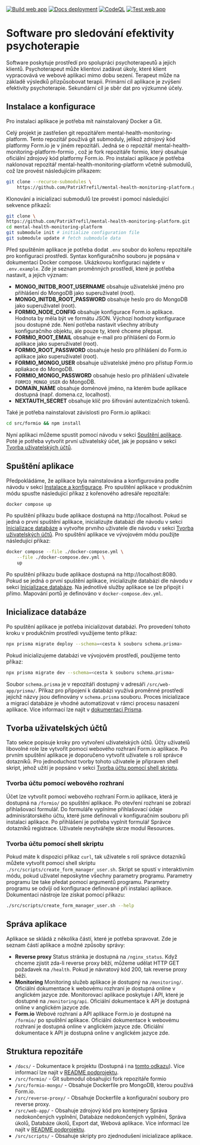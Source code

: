 [![Build web app](https://github.com/PatrikTrefil/mental-health-monitoring-platform/actions/workflows/build-web-app.yml/badge.svg)](https://github.com/PatrikTrefil/mental-health-monitoring-platform/actions/workflows/build-web-app.yml)
[![Docs deployment](https://github.com/PatrikTrefil/mental-health-monitoring-platform/actions/workflows/deployment-production-docs.yml/badge.svg)](https://github.com/PatrikTrefil/mental-health-monitoring-platform/actions/workflows/deployment-production-docs.yml)
[![CodeQL](https://github.com/PatrikTrefil/mental-health-monitoring-platform/actions/workflows/github-code-scanning/codeql/badge.svg)](https://github.com/PatrikTrefil/mental-health-monitoring-platform/actions/workflows/github-code-scanning/codeql)
[![Test web app](https://github.com/PatrikTrefil/mental-health-monitoring-platform/actions/workflows/test-web-app.yml/badge.svg)](https://github.com/PatrikTrefil/mental-health-monitoring-platform/actions/workflows/test-web-app.yml)

# Software pro sledování efektivity psychoterapie

Software poskytuje prostředí pro spolupráci psychoterapeutů a jejich klientů.
Psychoterapeut může klientovi zadávat úkoly, které klient vypracovává ve webové
aplikaci mimo dobu sezení. Terapeut může na základě výsledků přizpůsobovat
terapii. Primární cíl aplikace je zvýšení efektivity psychoterapie. Sekundární
cíl je sběr dat pro výzkumné účely.

## Instalace a konfigurace

Pro instalaci aplikace je potřeba mít nainstalovaný Docker a Git.

Celý projekt je zastřešen git repozitářem mental-health-monitoring-platform.
Tento repozitář používá git submoduly, jelikož zdrojový kód platformy Form.io je
v jiném repozitáři. Jedná se o repozitář
mental-health-monitoring-platform-formio , což je fork repozitáře formio, který
obsahuje oficiální zdrojový kód platformy Form.io. Pro instalaci aplikace je
potřeba naklonovat repozitář mental-health-monitoring-platform včetně submodulů,
což lze provést následujícím příkazem:

```sh
git clone --recurse-submodules \
    https://github.com/PatrikTrefil/mental-health-monitoring-platform.git
```

Klonování a inicializaci submodulů lze provést i pomocí následující sekvence
příkazů:

```sh
git clone \
https://github.com/PatrikTrefil/mental-health-monitoring-platform.git
cd mental-health-monitoring-platform
git submodule init # initialize configuration file
git submodule update # fetch submodule data
```

Před spuštěním aplikace je potřeba dodat `.env` soubor do kořenu repozitáře pro
konfiguraci prostředí. Syntax konfiguračního souboru je popsána v dokumentaci
Docker compose. Ukázkovou konfiguraci najdete v `.env.example`. Zde je seznam
proměnných prostředí, které je potřeba nastavit, a jejich význam:

-   **MONGO_INITDB_ROOT_USERNAME** obsahuje uživatelské jméno pro přihlášení do
    MongoDB jako superuživatel (root).
-   **MONGO_INITDB_ROOT_PASSWORD** obsahuje heslo pro do MongoDB jako
    superuživatel (root).
-   **FORMIO_NODE_CONFIG** obsahuje konfigurace Form.io aplikace. Hodnota by
    měla být ve formátu JSON. Výchozí hodnoty konfigurace jsou dostupné zde.
    Není potřeba nastavit všechny atributy konfiguračního objektu, ale pouze ty,
    které chceme přepsat.
-   **FORMIO_ROOT_EMAIL** obsahuje e-mail pro přihlášení do Form.io aplikace
    jako superuživatel (root).
-   **FORMIO_ROOT_PASSWORD** obsahuje heslo pro přihlášení do Form.io aplikace
    jako superuživatel (root).
-   **FORMIO_MONGO_USER** obsahuje uživatelské jméno pro přístup Form.io
    apliakace do MongoDB.
-   **FORMIO_MONGO_PASSWORD** obsahuje heslo pro přihlášení uživatele
    `FORMIO_MONGO_USER` do MongoDB.
-   **DOMAIN_NAME** obsahuje doménové jméno, na kterém bude aplikace dostupná
    (např. domena.cz, localhost).
-   **NEXTAUTH_SECRET** obsahuje klíč pro šifrování autentizačních tokenů.

Také je potřeba nainstalovat závislosti pro Form.io aplikaci:

```sh
cd src/formio && npm install
```

Nyní aplikaci můžeme spustit pomocí návodu v sekci
[Spuštění aplikace](#spuštění-aplikace). Poté je potřeba vytvořit první
uživatelský účet, jak je popsáno v sekci
[Tvorba uživatelských účtů](#tvorba-uživatelských-účtů).

## Spuštění aplikace

Předpokládáme, že aplikace byla nainstalována a konfigurována podle návodu v
sekci [Instalace a konfigurace](#instalace-a-konfigurace). Pro spuštění aplikace
v produkčním módu spusťte následující příkaz z kořenového adresáře repozitáře:

```sh
docker compose up
```

Po spuštění příkazu bude aplikace dostupná na http://localhost. Pokud se jedná o
první spuštění aplikace, inicializujte databázi dle návodu v sekci
[Inicializace databáze](#inicializace-databáze) a vytvořte prvního uživatele dle
návodu v sekci [Tvorba uživatelských účtů](#tvorba-uživatelských-účtů). Pro
spuštění aplikace ve vývojovém módu použijte následující příkaz:

```sh
docker compose --file ./docker-compose.yml \
    --file ./docker-compose.dev.yml \
    up
```

Po spuštění příkazu bude aplikace dostupná na http://localhost:8080. Pokud se
jedná o první spuštění aplikace, inicializujte databázi dle návodu v sekci
[Inicializace databáze](#inicializace-databáze). Na jednotlivé služby aplikace
se lze připojit i přímo. Mapování portů je definováno v
`docker-compose.dev.yml`.

## Inicializace databáze

Po spuštění aplikace je potřeba inicializovat databázi. Pro provedení tohoto
kroku v produkčním prostředi využijeme tento příkaz:

```sh
npx prisma migrate deploy --schema=<cesta k souboru schema.prisma>
```

Pokud inicializujeme databázi ve vývojovém prostředí, použijeme tento příkaz:

```sh
npx prisma migrate dev --schema=<cesta k souboru schema.prisma>
```

Soubor `schema.prisma` je v repozitáři dostupný v adresáři
`/src/web-app/prisma/`. Příkaz pro připojení k databázi využívá proměnné prostředí jejichž názvy jsou
definovány v `schema.prisma` souboru. Proces inicializace a migrací databáze je
vhodné automatizovat v rámci procesu nasazení aplikace. Více informací lze najít
v
[dokumentaci Prisma](https://www.prisma.io/docs/orm/prisma-client/deployment/deploy-prisma).

## Tvorba uživatelských účtů

Tato sekce popisuje kroky pro vytvoření uživatelských účtů. Účty uživatelů
libovolné role lze vytvořit pomocí webového rozhraní Form.io aplikace. Po prvním
spuštění aplikace je doporučeno vytvořit uživatele s rolí správce dotazníků. Pro
jednoduchost tvorby tohoto uživatele je připraven shell skript, jehož užití je
popsáno v sekci
[Tvorba účtu pomocí shell skriptu](#tvorba-účtu-pomocí-shell-skriptu).

### Tvorba účtu pomocí webového rozhraní

Účet lze vytvořit pomocí webového rozhraní Form.io aplikace, která je dostupná
na `/formio/` po spuštění aplikace. Po otevření rozhraní se zobrazí přihlašovací
formulář. Do formuláře vyplníme přihlašovací údaje adminisrátorského účtu, které
jsme definovali v konfiguračním souboru při instalaci aplikace. Po přihlášení je
potřeba vyplnit formulář Správce dotazníků registrace. Uživatele nevytvářejte
skrze modul Resources.

### Tvorba účtu pomocí shell skriptu

Pokud máte k dispozici příkaz `curl`, tak uživatele s rolí správce dotazníků
můžete vytvořit pomocí shell skriptu
`./src/scripts/create_form_manager_user.sh`. Skript se spustí v interaktivním
módu, pokud uživatel neposkytne všechny parametry programu. Parametry programu
lze take předat pomocí argumentů programu. Parametry programu se odvíjí od
konfigurace definované při instalaci aplikace. Dokumentaci nástroje lze získat
pomocí příkazu:

```sh
./src/scripts/create_form_manager_user.sh --help
```

## Správa aplikace

Aplikace se skládá z několika částí, které je potřeba spravovat. Zde je seznam
částí aplikace a možné způsoby správy:

-   **Reverse proxy** Status stránka je dostupná na `/nginx_status`. Když chceme
    zjistit zda-li reverse proxy běží, můžeme udělat HTTP GET požadavek na
    `/health`. Pokud je návratový kód 200, tak reverse proxy běží.
-   **Monitoring** Monitoring služeb aplikace je dostupný na `/monitoring/`.
    Oficiální dokumentace k webovému rozhraní je dostupná online v anglickém
    jazyce zde. Monitorovací aplikace poskytuje i API, které je dostupné na
    `/monitoring/api`. Oficiální dokumentace k API je dostupná online v
    anglickém jazyce zde.
-   **Form.io** Webové rozhraní a API aplikace Form.io je dostupné na `/formio/`
    po spuštění aplikace. Oficiální dokumentace k webovému rozhraní je dostupná
    online v anglickém jazyce zde. Oficiální dokumentace k API je dostupná
    online v anglickém jazyce zde.

## Struktura repozitáře

-   `/docs/` - Dokumentace k projektu (Dostupná i na
    [tomto odkazu](https://mental-health-monitoring-platform.patriktrefil.com/)).
    Více informací lze najít v [README podprojektu](./docs/README.md).
-   `/src/formio/` - Git submodul obsahující fork repozitáře formio
-   `/src/formio-mongo/` - Obsahuje Dockerfile pro MongoDB, kterou používá
    Form.io.
-   `/src/reverse-proxy/` - Obsahuje Dockerfile a konfigurační soubory pro
    reverse proxy.
-   `/src/web-app/` - Obsahuje zdrojový kód pro kontejnery Správa nedokončených
    vyplnění, Databáze nedokončených vyplnění, Správa úkolů, Databáze úkolů,
    Export dat, Webová aplikace. Více informací lze najít v
    [README podprojektu](./src/web-app/README.md).
-   `/src/scripts/` - Obsahuje skripty pro zjednodušení inicializace aplikace.
